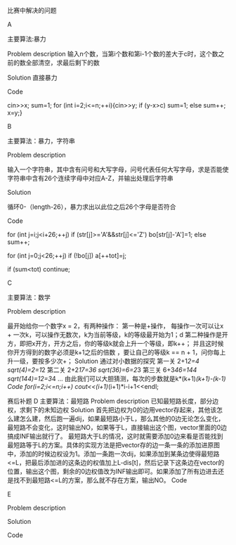 比赛中解决的问题

A

主要算法:暴力

Problem description
输入n个数，当第i个数和第i-1个数的差大于c时，这个数之前的数全部清空，求最后剩下的数

Solution
直接暴力

Code

cin>>x; sum=1;
for (int i=2;i<=n;++i){cin>>y; if (y-x>c) sum=1; else sum++; x=y;}

B

主要算法：暴力，字符串

Problem description

输入一个字符串，其中含有问号和大写字母，问号代表任何大写字母，求是否能使字符串中含有26个连续字母中对应A-Z，并输出处理后字符串

Solution

循环0-（length-26），暴力求出以此位之后26个字母是否符合

Code

for (int j=i;j<i+26;++j) if (str[j]>='A'&&str[j]<='Z') bo[str[j]-'A']=1; else sum++;

for (int j=0;j<26;++j) if (!bo[j]) a[++tot]=j;

if (sum<tot) continue;

C

主要算法：数学

Problem description

最开始给你一个数字x = 2，有两种操作：
第一种是+操作， 每操作一次可以让x + 一次k，可以操作无数次，k为当前等级，k的等级最开始为1；d
第二种操作是开方，即把x开方，开方之后，你的等级k就会上升一个等级，即k++；
并且这时候你开方得到的数字必须是k+1之后的倍数 ，要让自己的等级k == n + 1，问你每上升一级，要按多少次+；
Solution
通过对小数据的探究
第一关 2+1*2=4 sqrt(4)=2=1*2
第二关 2+2*17=36 sqrt(36)=6=2*3
第三关 6+3*46=144 sqrt(144)=12=3*4
...
由此我们可以大胆猜测，每次的步数就是k*(k+1)*(k+1)-(k-1)
Code
for(i=2;i<=n;i++) cout<<(i+1)*(i+1)*i-i+1<<endl;


赛后补题
D
主要算法：最短路
Problem description
已知最短路长度，部分边权，求剩下的未知边权
Solution
首先把边权为0的边用vector存起来，其他该怎么建怎么建，然后跑一遍dij，如果最短路小于L，那么其他的0边无论怎么变化，最短路不会变化，这时输出NO，如果等于L，直接输出这个图，vector里面的0边搞成INF输出就行了。
最短路大于L的情况，这时就需要添加0边来看是否能找到最短路等于L的方案。具体的实现方法是把vector存的边一条一条的添加进原图中，添加的时候边权设为1。添加一条跑一次dij，如果添加到某条边使得最短路<=L，把最后添加进的这条边的权值加上L-dis[t]，然后记录下这条边在vector的位置，输出这个图，剩余的0边权值改为INF输出即可。如果添加了所有边进去还是找不到最短路<=L的方案，那么就不存在方案，输出NO。
Code

E

Problem description

Solution

Code

